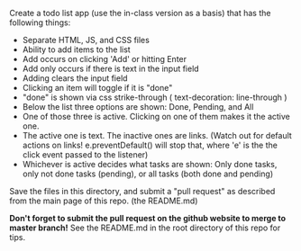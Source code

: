 Create a todo list app (use the in-class version as a basis) that has the following things:

* Separate HTML, JS, and CSS files
* Ability to add items to the list
* Add occurs on clicking 'Add' or hitting Enter
* Add only occurs if there is text in the input field
* Adding clears the input field
* Clicking an item will toggle if it is "done"
* "done" is shown via css strike-through ( text-decoration: line-through )
* Below the list three options are shown: Done, Pending, and All
* One of those three is active.  Clicking on one of them makes it the active one.
* The active one is text.  The inactive ones are links.  (Watch out for default actions on links!  e.preventDefault() will stop that, where 'e' is the the click event passed to the listener)
* Whichever is active decides what tasks are shown: Only done tasks, only not done tasks (pending), or all tasks (both done and pending)

Save the files in this directory, and submit a "pull request" as described from the main page of this repo.  (the README.md)

**Don't forget to submit the pull request on the github website to merge to master branch!**  See the README.md in the root directory of this repo for tips.
